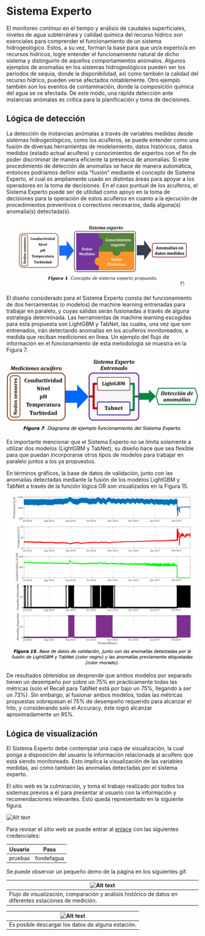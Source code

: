 # Sistema Experto

El monitoreo continuo en el tiempo y análisis de caudales superficiales, niveles de agua subterránea y calidad química del recurso hídrico son esenciales para comprender el funcionamiento de un sistema hidrogeológico. Estos, a su vez, forman la base para que un/a experto/a en recursos hídricos, logre entender el funcionamiento natural de dicho sistema y distinguirlo de aquellos comportamientos anómalos. Algunos ejemplos de anomalías en los sistemas hidrogeológicos pueden ser los periodos de sequía, donde la disponibilidad, así como también la calidad del recurso hídrico, pueden verse afectados notablemente. Otro ejemplo también son los eventos de contaminación, donde la composición química del agua se ve afectada. De este modo, una rápida detección ante instancias anómalas es crítica para la planificación y toma de decisiones.

## Lógica de detección

La detección de instancias anómalas a través de variables medidas desde sistemas hidrogeológicos, como los acuíferos, se puede entender como una fusión de diversas herramientas de modelamiento, datos históricos, datos medidos (estado actual acuífero) y conocimientos de expertos con el fin de poder discriminar de manera eficiente la presencia de anomalías. Si este procedimiento de detección de anomalías se hace de manera automática, entonces podríamos definir esta “fusión” mediante el concepto de Sistema Experto, el cual es ampliamente usado en distintas áreas para apoyar a los operadores en la toma de decisiones. En el caso puntual de los acuíferos, el Sistema Experto puede ser de utilidad como apoyo en la toma de decisiones para la operación de estos acuíferos en cuanto a la ejecución de procedimientos preventivos o correctivos necesarios, dada alguna(s) anomalía(s) detectada(s).

<!-- El presente proyecto de investigación y desarrollo comprende dentro de su propuesta la elaboración de un Sistema Experto, el cual, mediante la información recopilada a partir de datos históricos, conocimiento experto humano, y mediciones actuales (desde nodos sensores) de temperatura, conductividad eléctrica y pH, turbiedad y nivel piezométrico sea capaz de detectar anomalías en acuíferos monitoreados. Un esquema que ejemplifica el concepto de Sistema Experto se muestra en la Figura 1. -->

<img title="a title" alt="Alt text" src="images\sistema_experto_diagrama_diseno.png">

El diseño considerado para el Sistema Experto consta del funcionamiento de dos herramientas (o modelos) de machine learning entrenadas para trabajar en paralelo, y cuyas salidas serán fusionadas a través de alguna estrategia determinada. Las herramientas de machine learning escogidas para esta propuesta son LightGBM y TabNet, las cuales, una vez que son entrenados, irán detectando anomalías en los acuíferos monitoreados, a medida que reciban mediciones en línea. Un ejemplo del flujo de información en el funcionamiento de esta metodología se muestra en la Figura 7.

<img title="a title" alt="Alt text" src="images\sistema_experto_diagrama_algoritmos.png">

Es importante mencionar que el Sistema Experto no se limita solamente a utilizar dos modelos (LightGBM y TabNet), su diseño hace que sea flexible para que puedan incorporarse otros tipos de modelos para trabajar en paralelo juntos a los ya propuestos.

En términos gráficos, la base de datos de validación, junto con las anomalías detectadas mediante la fusión de los modelos LightGBM y TabNet a través de la función lógica OR son visualizados en la Figura 15.

<img title="a title" alt="Alt text" src="images\sistema_experto_ejemplo.png">

De resultados obtenidos se desprende que ambos modelos por separado tienen un desempeño por sobre un 75% en prácticamente todas las métricas (solo el Recall para TabNet está por bajo un 75%, llegando a ser un 73%). Sin embargo, al fusionar ambos modelos, todas las métricas propuestas sobrepasan el 75% de desempeño requerido para alcanzar el hito, y considerando solo el Accuracy, éste logró alcanzar aproximadamente un 95%.

<!--
Tipos de Alarma
detección de anomalías
Ejemplos

Decir que esos tres elementos se encuentran para poder generar el tema.
Se busco poder juntar dos tipos de conocimientos, dato histórico más conocimiento humano. Que 
Anomalía. Comportamiento extraño de lo que se ha visto históricamente. De lo que se ve en el pasado una anomalía es un comportamiento no visto.


Diseño de s e se traduce en el acoplamiento de dos herramientas de ML, esta juntura con conocimiento humano se conforma en la detección de anomalías. Conjunga dos herramietnas de ML que al juntarse aumentan el diagrama de selección


Se tienen datos de P, T y Hum, en negro es el sistema experto y lo de abajo es lo que de verdad es anomalía.


Diseño
herramientas
y producto de sistema experto con datos que tenemos disponibles.



La interfaz es la visualización de todo un trasfondo que hay detras. Es la que toma todo el trabajo realizado por el ambiente de base de datos, es la conexión que permite a la per

-->


## Lógica de visualización

El Sistema Experto debe contemplar una capa de visualización, la cual ponga a disposición del usuario la información relacionada al acuífero que está siendo monitoreado. Esto implica la visualización de las variables medidas, así como también las anomalías detectadas por el sistema experto.

El sitio web es la culminación, y toma el trabajo realizado por todos los sistemas previos a él para presentar al usuario con la información y recomendaciones relevantes. Esto queda representado en la siguiente figura.

<img title="a title" alt="Alt text" src="images\sistema_experto_diagrama_visualización.png">

Para revisar el sitio web se puede entrar al  [enlace](http://agua.niclabs.cl:3001/) con las siguientes credenciales:

| Usuario | Pass |
|-|-|
| pruebas | fondefagua |

Se puede observar un pequeño demo de la página en los siguientes gif.

|<img title="a title" alt="Alt text" src="images\visualizacion_sistema_experto_1general.gif">|
|-|
|Flujo de visualización, comparación y análisis histórico de datos en diferentes estaciones de medición.|

|<img title="a title" alt="Alt text" src="images\visualizacion_sistema_experto_2datos.gif" width = "500px">|
|-|
|Es posible descargar los datos de alguna estación.|

<!--
|<img title="a title" alt="Alt text" src="images\sisexp_web_general.png">|
|-|
|Sitio web de visualización de datos|

|<img title="a title" alt="Alt text" src="images\sisexp_web_descarga.png" width = "500px">|
|-|
|Pestaña de descarga de datos|

|<img title="a title" alt="Alt text" src="images\sisexp_web_datos.png">|
|-|
|Visualización de datos recientes, es posible comparar entre estaciones|

|<img title="a title" alt="Alt text" src="images\sisexp_web_historico.png">|
|-|
|Visualización histórica de datos|
-->
